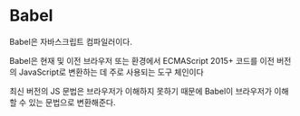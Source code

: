 # Babel

Babel은 자바스크립트 컴파일러이다.

Babel은 현재 및 이전 브라우저 또는 환경에서 ECMAScript 2015+ 코드를 이전 버전의 JavaScript로 변환하는 데 주로 사용되는 도구 체인이다

최신 버전의 JS 문법은 브라우저가 이해하지 못하기 때문에 Babel이 브라우저가 이해할 수 있는 문법으로 변환해준다.
